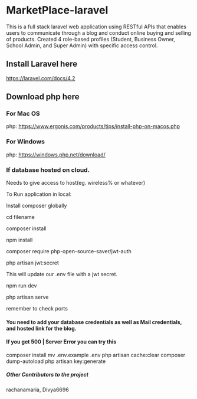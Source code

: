 # MarketPlace-laravel

This is a full stack laravel web application using RESTful APIs that enables users to communicate through a blog and conduct online buying and selling of products.
Created 4 role-based profiles (Student, Business Owner, School Admin, and Super Admin) with specific access control.


## Install Laravel here
https://laravel.com/docs/4.2

## Download php here
### For Mac OS
php: https://www.ergonis.com/products/tips/install-php-on-macos.php 

### For Windows
php: https://windows.php.net/download/

### If database hosted on cloud.
Needs to give access to host(eg. wireless% or whatever)

To Run application in local:

Install composer globally

cd filename

composer install

npm install

composer require php-open-source-saver/jwt-auth

php artisan jwt:secret

This will update our .env file with a jwt secret.

npm run dev

php artisan serve

remember to check ports

#### You need to add your database credentials as well as Mail credentials, and hosted link for the blog.

#### If you get 500 | Server Error  you can try this

composer install 
mv .env.example .env 
php artisan cache:clear 
composer dump-autoload 
php artisan key:generate


##### Other Contributors to the project
rachanamaria, Divya6696
